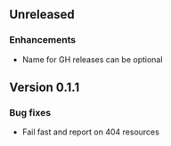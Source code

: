 ## Unreleased

### Enhancements

* Name for GH releases can be optional

## Version 0.1.1

### Bug fixes

* Fail fast and report on 404 resources
